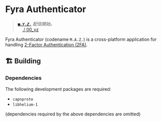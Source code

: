 # Fyra Authenticator

> _**[`■.Y.Z.`](https://www.youtube.com/watch?v=PVMRaddPcwc)** 配信開始。_  
> [<img alt="" style="height: 14px; width: 14px;" src="https://www.gstatic.com/youtube/img/watch/social_media/soundcloud_1x.png"> / 00_yz](https://soundcloud.com/s_b_y/sets/00_yz)

Fyra Authenticator (codename `M.A.Z.`) is a cross-platform application for handling [2-Factor Authentication (2FA)](https://en.wikipedia.org/wiki/Multi-factor_authentication).

## 🏗️ Building

### Dependencies

The following development packages are required:

- `capnproto`
- `libhelium-1`

(dependencies required by the above dependencies are omitted)
